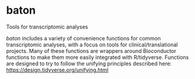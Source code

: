 # baton
Tools for transcriptomic analyses

_baton_ includes a variety of convenience functions for common transcriptomic analyses, with a focus on tools for clinical/translational projects. Many of these functions are wrappers around Bioconductor functions to make them more easily integrated with R/tidyverse. Functions are designed to try to follow the unifying principles described here: https://design.tidyverse.org/unifying.html
